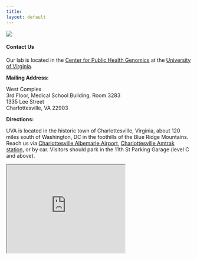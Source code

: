 ```yaml
---
title:
layout: default
---
```


<img src = "https://clintmil.github.io/millerlab/images/factsfigures2.jpg">

#### Contact Us

Our lab is located in the [Center for Public Health Genomics][1] at the [University of Virginia][2].

**Mailing Address:**

West Complex  
3rd Floor, Medical School Building, Room 3283  
1335 Lee Street  
Charlottesville, VA 22903

**Directions:**

UVA is located in the historic town of Charlottesville, Virginia, about 120 miles south of Washington, DC in the foothills of the Blue Ridge Mountains. Reach us via [Charlottesville Albemarle Airport][3], [Charlottesville Amtrak station][4], or by car. Visitors should park in the 11th St Parking Garage (level C and above).

<iframe src="https://www.google.com/maps/d/embed?mid=10QeiyzwWjA-bwKPAt__SI5g78Xc" width="320" height="240"></iframe>

[1]: https://med.virginia.edu/cphg/
[2]: http://www.virginia.edu
[3]: http://www.gocho.com
[4]: https://www.amtrak.com/servlet/ContentServer?pagename=am/am2Station/Station_Page&code=CVS




